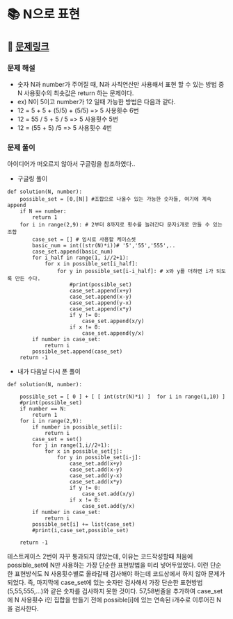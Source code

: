 
# 📚 N으로 표현

## 📌 [문제링크](https://school.programmers.co.kr/learn/courses/30/lessons/42895#)

### 문제 해설

- 숫자 N과 number가 주어질 때, N과 사칙연산만 사용해서 표현 할 수 있는 방법 중 N 사용횟수의 최솟값은 return 하는 문제이다.
- ex) N이 5이고 number가 12 일때 가능한 방법은 다음과 같다.
- 12 = 5 + 5 + (5/5) + (5/5) => 5 사용횟수 6번
- 12 = 55 / 5 + 5 / 5 => 5 사용횟수 5번
- 12 = (55 + 5) /5 => 5 사용횟수 4번

### 문제 풀이

아이디어가 떠오르지 않아서 구글링을 참조하였다..

- 구글링 풀이

```
def solution(N, number):
    possible_set = [0,[N]] #조합으로 나올수 있는 가능한 숫자들, 여기에 계속 append
    if N == number:
        return 1
    for i in range(2,9): # 2부터 8까지로 횟수를 늘려간다 문자i개로 만들 수 있는 조합
        case_set = [] # 임시로 사용할 케이스셋
        basic_num = int((str(N)*i))# '5','55','555',..
        case_set.append(basic_num)
        for i_half in range(1, i//2+1):
            for x in possible_set[i_half]:
                for y in possible_set[i-i_half]: # x와 y를 더하면 i가 되도록 만든 수다.
                    #print(possible_set)
                    case_set.append(x+y)
                    case_set.append(x-y)
                    case_set.append(y-x)
                    case_set.append(x*y)
                    if y != 0:
                        case_set.append(x/y)
                    if x != 0:
                        case_set.append(y/x)
        if number in case_set:
            return i
        possible_set.append(case_set)
    return -1
```

- 내가 다음날 다시 푼 풀이

```
def solution(N, number):
    
    possible_set = [ 0 ] + [ [ int(str(N)*i) ]  for i in range(1,10) ]
    #print(possible_set)
    if number == N:
        return 1
    for i in range(2,9):
        if number in possible_set[i]:
            return i
        case_set = set()
        for j in range(1,i//2+1):
            for x in possible_set[j]:
                for y in possible_set[i-j]:
                    case_set.add(x+y)
                    case_set.add(x-y)
                    case_set.add(y-x)
                    case_set.add(x*y)
                    if y != 0:
                        case_set.add(x/y)
                    if x != 0:
                        case_set.add(y/x)
        if number in case_set:
            return i
        possible_set[i] += list(case_set)
        #print(i,case_set,possible_set)
    
    return -1
```

테스트케이스 2번이 자꾸 통과되지 않았는데, 이유는 코드작성할때 처음에 possible_set에 N만 사용하는 가장 단순한 표현방법을 미리 넣어두었었다. 
이런 단순한 표현방식도 N 사용횟수별로 올라갈때 검사해야 하는데 코드상에서 하지 않아 문제가 되었다.
즉, 마지막에 case_set에 있는 숫자만 검사해서 가장 단순한 표현방법(5,55,555,...)와 같은 숫자를 검사하지 못한 것이다.
57,58번줄을 추가하여 case_set에 N 사용횟수 i인 집합을 만들기 전에 possible[i]에 있는 연속된 i개수로 이루어진 N을 검사한다. 
